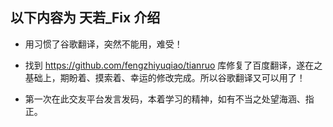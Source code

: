 
## 以下内容为 天若_Fix 介绍   
- 用习惯了谷歌翻译，突然不能用，难受！
- 找到 https://github.com/fengzhiyuqiao/tianruo 库修复了百度翻译，遂在之基础上，期盼着、摸索着、幸运的修改完成。所以谷歌翻译又可以用了！ 

- 第一次在此交友平台发言发码，本着学习的精神，如有不当之处望海涵、指正。
